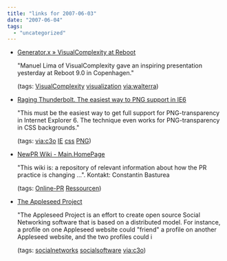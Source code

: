 ```yaml
---
title: "links for 2007-06-03"
date: "2007-06-04"
tags: 
  - "uncategorized"
---
```


- [Generator.x » VisualComplexity at Reboot](http://www.generatorx.no/20070602/visualcomplexity-at-reboot/)
    
    "Manuel Lima of VisualComplexity gave an inspiring presentation yesterday at Reboot 9.0 in Copenhagen."
    
    (tags: [VisualComplexity](http://del.icio.us/heinzwittenbrink/VisualComplexity) [visualization](http://del.icio.us/heinzwittenbrink/visualization) [via:walterra](http://del.icio.us/heinzwittenbrink/via:walterra))
    
- [Raging Thunderbolt. The easiest way to PNG support in IE6](http://bjorkoy.com/past/2007/4/8/the_easiest_way_to_png/)
    
    "This must be the easiest way to get full support for PNG-transparency in Internet Explorer 6. The technique even works for PNG-transparency in CSS backgrounds."
    
    (tags: [via:c3o](http://del.icio.us/heinzwittenbrink/via:c3o) [IE](http://del.icio.us/heinzwittenbrink/IE) [css](http://del.icio.us/heinzwittenbrink/css) [PNG](http://del.icio.us/heinzwittenbrink/PNG))
    
- [NewPR Wiki - Main.HomePage](http://www.thenewpr.com/wiki/pmwiki.php/Resources/CEOBLogsList)
    
    "This wiki is: a repository of relevant information about how the PR practice is changing ...". Kontakt: Constantin Basturea
    
    (tags: [Online-PR](http://del.icio.us/heinzwittenbrink/Online-PR) [Ressourcen](http://del.icio.us/heinzwittenbrink/Ressourcen))
    
- [The Appleseed Project](http://appleseed.sourceforge.net/)
    
    "The Appleseed Project is an effort to create open source Social Networking software that is based on a distributed model. For instance, a profile on one Appleseed website could "friend" a profile on another Appleseed website, and the two profiles could i
    
    (tags: [socialnetworks](http://del.icio.us/heinzwittenbrink/socialnetworks) [socialsoftware](http://del.icio.us/heinzwittenbrink/socialsoftware) [via:c3o](http://del.icio.us/heinzwittenbrink/via:c3o))
